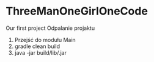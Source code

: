 # ThreeManOneGirlOneCode
Our first project
Odpalanie projaktu
1. Przejść do modułu Main
2. gradle clean build
3. java -jar build/lib/<nazwa-jara>.jar
